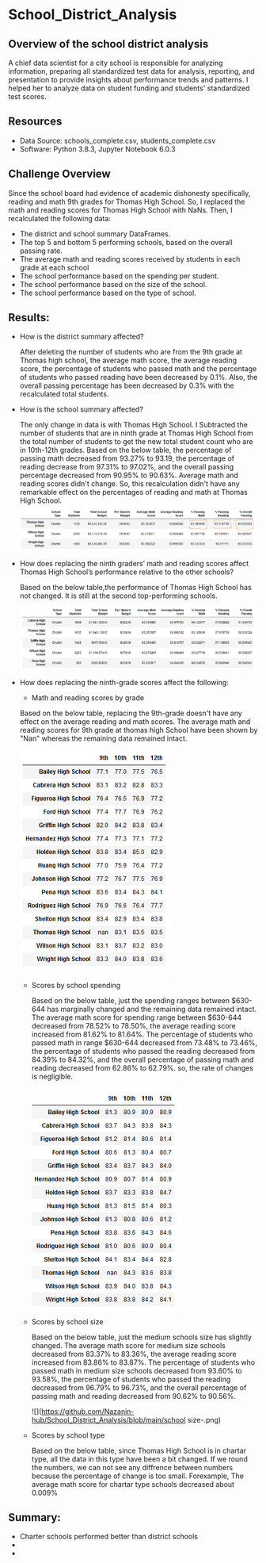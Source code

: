 # School_District_Analysis

## Overview of the school district analysis

A chief data scientist for a city school is responsible for analyzing information, preparing all standardized test data for analysis, reporting, and presentation to provide insights about performance trends and patterns. I helped her to analyze data on student funding and students' standardized test scores.

## Resources

 - Data Source: schools_complete.csv, students_complete.csv
 - Software: Python 3.8.3, Jupyter Notebook 6.0.3
 
 ## Challenge Overview
 
  Since the school board had evidence of academic dishonesty specifically, reading and math 9th grades for Thomas High School. So, I replaced the math and reading scores for       Thomas High School with NaNs. Then, I recalculated the following data:
    
   - The district and school summary DataFrames.
   - The top 5 and bottom 5 performing schools, based on the overall passing rate.
   - The average math and reading scores received by students in each grade at each school
   - The school performance based on the spending per student.
   - The school performance based on the size of the school.
   - The school performance based on the type of school.
      
## Results:
 - How is the district summary affected?
  
    After deleting the number of students who are from the 9th grade at Thomas high school, the average math score, the average reading score, the percentage of students who         passed math and the percentage of students who passed reading have been decreased by 0.1%. Also, the overall passing percentage has been decreased by 0.3% with the               recalculated total students.
  
 - How is the school summary affected?
 
   The only change in data is with Thomas High School. I Subtracted the number of students that are in ninth grade at Thomas High School from the total number of students to        get the new total student count who are in 10th-12th grades. Based on the below table, the percentage of passing math decreased from 93.27% to 93.19, the percentage of          reading   decrease from 97.31% to 97.02%, and the overall passing percentage decreased from 90.95% to 90.63%. Average math and reading scores didn't change. So, this            recalculation didn't have any remarkable effect on the percentages of reading and math at Thomas High School. 
   ![](https://github.com/Nazanin-hub/School_District_Analysis/blob/main/pic.2.png) 
   
 
 - How does replacing the ninth graders’ math and reading scores affect Thomas High School’s performance relative to the other schools?
 
    Based on the below table,the performance of Thomas High School has not changed. It is still at the second top-performing schools.
    
    ![](https://github.com/Nazanin-hub/School_District_Analysis/blob/main/performance.png)
   
 - How does replacing the ninth-grade scores affect the following:
 
    - Math and reading scores by grade
      
     Based on the below table, replacing the 9th-grade doesn't have any effect on the average reading and math scores. The average math and reading scores for 9th grade at            thomas high School have been shown by "Nan" whereas the remaining data remained intact.
     
     ![](https://github.com/Nazanin-hub/School_District_Analysis/blob/main/math-grade.png)
     
    - Scores by school spending
    
      Based on the below table, just the spending ranges between $630-644 has marginally changed and the remaining data remained intact. The average math score for spending           range between $630-644 decreased from 78.52% to 78.50%, the average reading score increased from 81.62% to 81.64%. The percentage of students who passed math in range           $630-644 decreased from 73.48% to 73.46%, the percentage of students who passed the reading decreased from 84.39% to 84.32%, and the overall percentage of passing math and       reading decreased from 62.86% to 62.79%. so, the rate of changes is negligible.   
      
      ![](https://github.com/Nazanin-hub/School_District_Analysis/blob/main/reading-grade.png)  
      
    - Scores by school size
    
      Based on the below table, just the medium schools size has slightly changed. The average math score for medium size schools decreased from 83.37% to 83.36%, the average         reading score increased from 83.86% to 83.87%. The percentage of students who passed math in medium size schools decreased from 93.60% to 93.58%, the percentage of               students who passed the reading decreased from 96.79% to 96.73%, and the overall percentage of passing math and reading decreased from 90.62% to 90.56%.
      
      ![](https://github.com/Nazanin-hub/School_District_Analysis/blob/main/school size-.png)
      
    - Scores by school type
    
      Based on the below table, since Thomas High School is in chartar type, all the data in this type have been a bit changed. If we round the numbers, we can not see any             diffrence between numbers because the percentage of change is too small. Forexample, The average math score for chartar type schools decreased about 0.009%

## Summary:

   - Charter schools performed better than district schools
   - 
   - 
   


